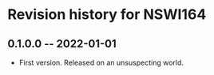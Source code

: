 # Revision history for NSWI164

## 0.1.0.0 -- 2022-01-01

* First version. Released on an unsuspecting world.

